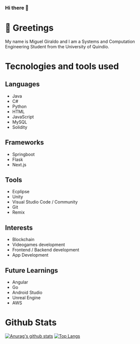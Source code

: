 ### Hi there 👋

# 🤝 Greetings
My name is Miguel Giraldo and I am a Systems and Computation Engineering Student from the University of Quindío.

# Tecnologies and tools used

## Languages
- Java
- C#
- Python
- HTML
- JavaScript
- MySQL
- Solidity

## Frameworks
- Springboot
- Flask
- Next.js

## Tools
- Ecplipse
- Unity
- Visual Studio Code / Community
- Git
- Remix

## Interests
- Blockchain
- Videogames development
- Frontend / Backend development
- App Development

## Future Learnings
- Angular
- Go
- Android Studio
- Unreal Engine
- AWS

# Github Stats
[![Anurag's github stats](https://github-readme-stats.vercel.app/api?username=DONMDASH)](https://github.com/anuraghazra/github-readme-stats)
[![Top Langs](https://github-readme-stats.vercel.app/api/top-langs/?username=DONMDASH&layout=compact)](https://github.com/anuraghazra/github-readme-stats)
<!--
**DONMDASH/DONMDASH** is a ✨ _special_ ✨ repository because its `README.md` (this file) appears on your GitHub profile.

Here are some ideas to get you started:

- 🔭 I’m currently working on ...
- 🌱 I’m currently learning ...
- 👯 I’m looking to collaborate on ...
- 🤔 I’m looking for help with ...
- 💬 Ask me about ...
- 📫 How to reach me: ...
- 😄 Pronouns: ...
- ⚡ Fun fact: ...
-->
